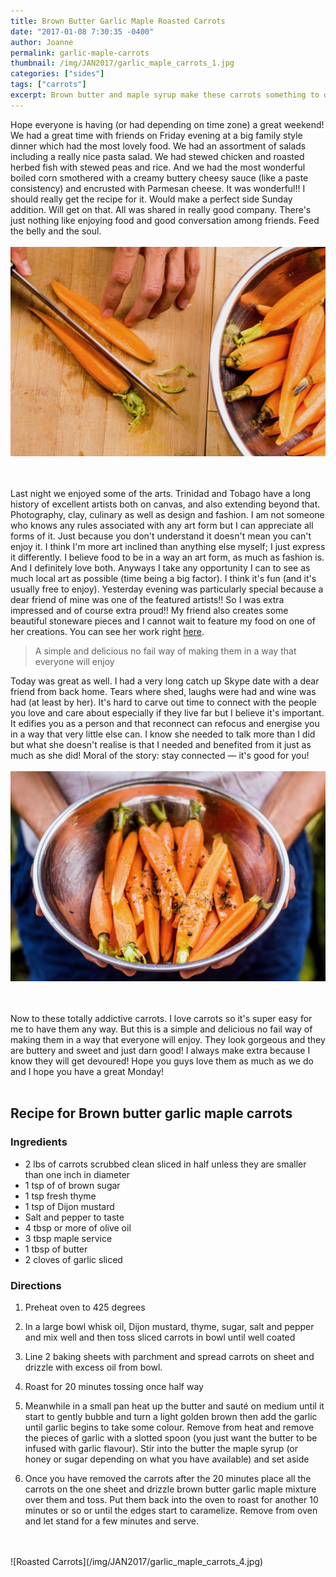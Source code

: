 ```yaml
---
title: Brown Butter Garlic Maple Roasted Carrots
date: "2017-01-08 7:30:35 -0400"
author: Joanne
permalink: garlic-maple-carrots
thumbnail: /img/JAN2017/garlic_maple_carrots_1.jpg
categories: ["sides"]
tags: ["carrots"]
excerpt: Brown butter and maple syrup make these carrots something to die for
---
```


Hope everyone is having (or had depending on time zone) a great weekend! We had a great time with friends on Friday evening at a big family style dinner which had the most lovely food.  We had an assortment of salads including a really nice pasta salad.  We had stewed chicken and roasted herbed fish with stewed peas and rice. And we had the most wonderful boiled corn smothered with a creamy buttery cheesy sauce (like a paste consistency)  and encrusted with Parmesan cheese. It was wonderful!! I should really get the recipe for it. Would make a perfect side Sunday addition.  Will get on that. All was shared in really good company.  There's just nothing like enjoying food and good conversation among friends.  Feed the belly and the soul.
<br>
<br>
![Roasted Carrots](/img/JAN2017/garlic_maple_carrots_2.jpg)  
<br>
<br>

Last night we enjoyed some of the arts. Trinidad and Tobago have a long history of excellent artists both on canvas, and also extending beyond that.  Photography, clay, culinary as well as design and fashion.  I am not someone who knows any rules associated with any art form but I can appreciate all forms of it.  Just because you don't understand it doesn't mean you can't enjoy it.   I think I'm more art inclined than anything else myself; I just express it differently.  I believe food to be in a way an art form, as much as fashion is.  And I definitely love both.  Anyways I take any opportunity I can to see as much local art as possible (time being a big factor). I think it's fun (and it's usually free to enjoy).  Yesterday evening was particularly special because a dear friend of mine was one of the featured artists!! So I was extra impressed and of course extra proud!! My friend also creates some beautiful stoneware pieces and I cannot wait to feature my food on one of her creations. You can see her work right [here](http://www.esthergriffith.com).
<br>

> A simple and delicious no fail way of making them in a way that everyone will enjoy

Today was great as well.  I had a very long catch up Skype date with a dear friend from back home. Tears where shed, laughs were had and wine was had (at least by her). It's hard to carve out time to connect with the people you love and care about especially if they live far but I believe it's important.   It edifies you as a person and that reconnect can refocus and energise you in a way that very little else can. I know she needed to talk more than I did but what she doesn't realise is that I needed and benefited from it just as much as she did!  Moral of the story: stay connected &mdash; it's good for you!
<br>
<br>
![Roasted Carrots](/img/JAN2017/garlic_maple_carrots_3.jpg)  
<br>
<br>

Now to these totally addictive carrots.  I love carrots so it's super easy for me to have them any way.  But this is a simple and delicious no fail way of making them in a way that everyone will enjoy. They look gorgeous and they are buttery and sweet and just darn good! I always make extra because I know they will get devoured! Hope you guys love them as much as we do and I hope you have a great Monday!
<br>
<br>

## Recipe for Brown butter garlic maple carrots

### Ingredients

* 2 lbs of carrots scrubbed clean sliced in half unless they are smaller than one inch in diameter
* 1 tsp of of brown sugar
* 1 tsp fresh thyme
* 1 tsp of Dijon mustard
* Salt and pepper to taste
* 4 tbsp or more of olive oil
* 3 tbsp maple service
* 1 tbsp of butter
* 2 cloves of garlic sliced

### Directions

1. Preheat oven to 425 degrees

1. In a large bowl whisk oil, Dijon mustard, thyme, sugar, salt and pepper and mix well and then toss sliced carrots in bowl until well coated

1. Line 2 baking sheets with parchment and spread carrots on sheet and drizzle with excess oil from bowl.  

1. Roast for 20 minutes tossing once  half way

1. Meanwhile in a small pan heat up the butter and sauté on medium until it start to gently bubble and turn a light golden brown then add the garlic until garlic begins to take some colour.  Remove from heat and remove the pieces of garlic with a slotted spoon (you just want the butter to be infused with garlic flavour).  Stir into the butter the maple syrup (or honey or sugar depending on what you have available) and set aside

1. Once you have removed the carrots after the 20 minutes place all the carrots on the one sheet and drizzle brown butter garlic maple mixture over them and toss. Put them back into the oven to roast for another 10 minutes or so or until the edges start to caramelize.  Remove from oven and let stand for a few minutes and serve.  

<br>
<br>
![Roasted Carrots](/img/JAN2017/garlic_maple_carrots_4.jpg)
